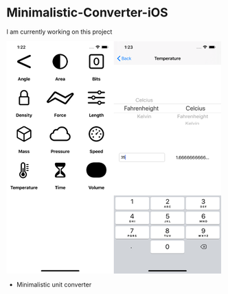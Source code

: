 # Minimalistic-Converter-iOS

I am currently working on this project

<img src="screenshots/mainScreen.png" width="250"><img src="screenshots/conversionScreen.png" width="250">

- Minimalistic unit converter
